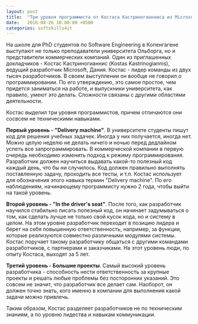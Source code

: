 ```yaml
---
layout: post
title:  "Три уровня программиста от Костаса Кастриногианниса из Microsoft"
date:   2016-08-26 10:00:00 +0500
categories: softskills4it
---
```


На школе для PhD студентов по Software Engineering в Копенгагене выступают не только преподаватели университета Ольборга, но и представители коммерческих компаний. Один из приглашенных докладчиков - Костас Кастриногианнис (Kostas Kastrinogiannis), ведущий разработчик Microsoft, Дания. Костас - лидер команды из двух тысяч разработчиков. В своем выступлении он вообще не говорил о программировании. По его утверждению, это самое простое, чем придется заниматься на работе, и выпускники университета, как правило, умеют это делать. Сложности связаны с другими областями деятельности.

<!--more-->

Костас выделил три уровня программистов, причем отличаются они сосвсем не техническими навыками.

**Первый уровень - "Delivery machine"**. В университете студенты пишут код для решения учебных задачек. Иногда у них получается, иногда нет. Можно целую неделю не делать ничего и ночью перед дедлайном успеть все запрограммировать. В коммерческой компании в первую очередь необходимо изменить подход к режиму программирования. Разработчик должен научиться выдавать какой-то полезный код каждый день, что бы ни случилось. Код должен правильно выполнять поставленную задачу, проходить все тесты, и т.п. Костас использует для обозначения этого навыка термин "Delivery machine". По его наблюдениям, начинающему программисту нужно 2 года, чтобы выйти на такой уровень.

**Второй уровень - "In the driver's seat"**. После того, как разработчик научился стабильно писать полезный код, он начинает задумываться о том, как сделать лучше не только свой кусок кода, но и систему в целом. На этом уровне разработчик переходит в позицию лидера и берет на себя повышенную ответственность, например, за функции, которые реализуются совместно различными модулями системы. Костас поручает такому разработчику общаться с другими командами разработчиков, с партнерами и заказчиками. На этот уровень люди, по опыту Костаса, выходят за 5 лет.

**Третий уровень - Большие проекты**. Самый высокий уровень разработчика - способность нести ответственность за крупные проекты и решать любые проблемы без посторонних указаний. Это совсем не значит, что разработчик все делает сам. Наоборот, он должен точно знать, кого именно в компании для выполнения какой задачи можно привлечь. 

Таким образом, Костас разделяет разработчиков не по техническим знаниям, а по уровню лидества и навыкам коммуникации.
